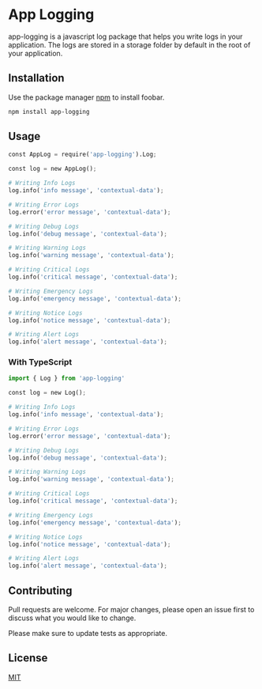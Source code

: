 # App Logging

app-logging is a javascript log package that helps you write logs in your application. The logs are stored in a storage folder by default in the root of your application.

## Installation

Use the package manager [npm](https://www.npmjs.com/package/app-logging) to install foobar.

```bash
npm install app-logging
```

## Usage

```python
const AppLog = require('app-logging').Log;

const log = new AppLog();

# Writing Info Logs
log.info('info message', 'contextual-data');

# Writing Error Logs
log.error('error message', 'contextual-data');

# Writing Debug Logs
log.info('debug message', 'contextual-data');

# Writing Warning Logs
log.info('warning message', 'contextual-data');

# Writing Critical Logs
log.info('critical message', 'contextual-data');

# Writing Emergency Logs
log.info('emergency message', 'contextual-data');

# Writing Notice Logs
log.info('notice message', 'contextual-data');

# Writing Alert Logs
log.info('alert message', 'contextual-data');
```

### With TypeScript

```python
import { Log } from 'app-logging'

const log = new Log();

# Writing Info Logs
log.info('info message', 'contextual-data');

# Writing Error Logs
log.error('error message', 'contextual-data');

# Writing Debug Logs
log.info('debug message', 'contextual-data');

# Writing Warning Logs
log.info('warning message', 'contextual-data');

# Writing Critical Logs
log.info('critical message', 'contextual-data');

# Writing Emergency Logs
log.info('emergency message', 'contextual-data');

# Writing Notice Logs
log.info('notice message', 'contextual-data');

# Writing Alert Logs
log.info('alert message', 'contextual-data');
```

## Contributing

Pull requests are welcome. For major changes, please open an issue first to discuss what you would like to change.

Please make sure to update tests as appropriate.

## License

[MIT](https://opensource.org/licenses/MIT)
